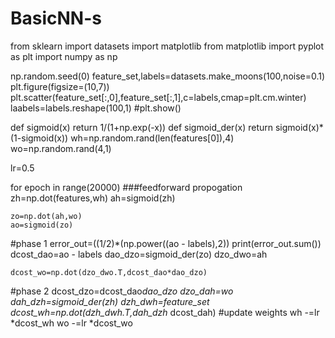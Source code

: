 # BasicNN-s
from sklearn import datasets
import matplotlib
from matplotlib import pyplot as plt
import numpy as np

np.random.seed(0)
feature_set,labels=datasets.make_moons(100,noise=0.1)
plt.figure(figsize=(10,7))
plt.scatter(feature_set[:,0],feature_set[:,1],c=labels,cmap=plt.cm.winter)
laabels=labels.reshape(100,1)
#plt.show()

def sigmoid(x)
    return 1/(1+np.exp(-x))
def sigmoid_der(x)
    return sigmoid(x)*(1-sigmoid(x))
wh=np.random.rand(len(features[0]),4)
wo=np.random.rand(4,1)

lr=0.5

for epoch in range(20000)
    ###feedforward propogation
    zh=np.dot(features,wh)
    ah=sigmoid(zh)

    zo=np.dot(ah,wo)
    ao=sigmoid(zo)
#phase 1
    error_out=((1/2)*(np.power((ao - labels),2))
    print(error_out.sum())
    dcost_dao=ao - labels
    dao_dzo=sigmoid_der(zo)
    dzo_dwo=ah

    dcost_wo=np.dot(dzo_dwo.T,dcost_dao*dao_dzo)
#phase 2
    dcost_dzo=dcost_dao*dao_dzo
    dzo_dah=wo
    dah_dzh=sigmoid_der(zh)
    dzh_dwh=feature_set
    dcost_wh=np.dot(dzh_dwh.T,dah_dzh* dcost_dah)
#update weights
wh -=lr *dcost_wh
wo -=lr *dcost_wo

